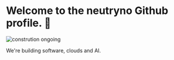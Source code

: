 # Welcome to the neutryno Github profile. :rocket:



![constrution ongoing](https://media.giphy.com/media/f9RGISl9RmNOsWR5NP/giphy.gif)


We're building software, clouds and AI.
